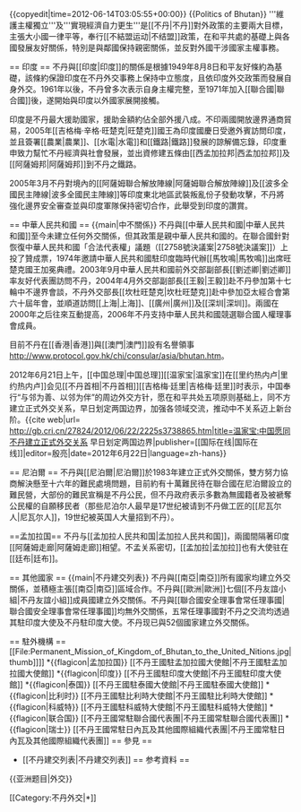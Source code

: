 {{copyedit|time=2012-06-14T03:05:55+00:00}}
{{Politics of Bhutan}}
'''維護主權獨立'''及'''實現經濟自力更生'''是[[不丹|不丹]]對外政策的主要兩大目標，主張大小國一律平等，奉行[[不結盟运动|不结盟]]政策，在和平共處的基礎上與各國發展友好關係，特別是與鄰國保持親密關係，並反對外國干涉國家主權事務。

== 印度 ==
不丹與[[印度|印度]]的關係是根據1949年8月8日和平友好條約為基礎，該條約保證印度在不丹外交事務上保持中立態度，且依印度外交政策而發展自身外交。1961年以後，不丹曾多次表示自身主權完整，至1971年加入[[聯合國|聯合國]]後，遂開始與印度以外國家展開接觸。

印度是不丹最大援助國家，援助金額約佔全部外援八成。不印兩國開放邊界通商貿易，2005年[[吉格梅·辛格·旺楚克|旺楚克]]國王為印度國慶日受邀外賓訪問印度，並且簽署[[農業|農業]]、[[水電|水電]]和[[鐵路|鐵路]]發展的諒解備忘錄，印度重申致力幫忙不丹經濟與社會發展，並出資修建五條由[[西孟加拉邦|西孟加拉邦]]及[[阿薩姆邦|阿薩姆邦]]到不丹之鐵路。

2005年3月不丹對境內的[[阿薩姆聯合解放陣線|阿薩姆聯合解放陣線]]及[[波多全國民主陣線|波多全國民主陣線]]等印度東北地區武裝叛亂份子發動攻擊，不丹將強化邊界安全審查並與印度軍隊保持密切合作，此舉受到印度的讚賞。

== 中華人民共和國 ==
{{main|中不關係}}
不丹與[[中華人民共和國|中華人民共和國]]至今未建立任何外交關係，但其政策是親中華人民共和國的。在聯合國針對恢復中華人民共和國「合法代表權」議題（[[2758號決議案|2758號決議案]]）上投了贊成票，1974年邀請中華人民共和國駐印度臨時代辦[[馬牧鳴|馬牧鳴]]出席旺楚克國王加冕典禮。2003年9月中華人民共和國前外交部副部長[[劉述卿|劉述卿]]率友好代表團訪問不丹，2004年4月外交部副部長[[王毅|王毅]]赴不丹參加第十七輪中不邊界會談，不丹外交部長[[坎杜旺楚克|坎杜旺楚克]]赴中參加亞太經合會第六十屆年會，並順道訪問[[上海|上海]]、[[廣州|廣州]]及[[深圳|深圳]]。兩國在2000年之后往來互動提高，2006年不丹支持中華人民共和國競選聯合國人權理事會成員。

目前不丹在[[香港|香港]]與[[澳門|澳門]]設有名譽領事<ref>http://www.protocol.gov.hk/chi/consular/asia/bhutan.htm</ref>。

2012年6月21日上午，[[中国总理|中国总理]][[温家宝|温家宝]]在[[里约热内卢|里约热内卢]]会见[[不丹首相|不丹首相]][[吉格梅·廷里|吉格梅·廷里]]时表示，中国奉行“与邻为善、以邻为伴”的周边外交方针，愿在和平共处五项原则基础上，同不方建立正式外交关系，早日划定两国边界，加强各领域交流，推动中不关系迈上新台阶。<ref>{{cite web|url= http://gb.cri.cn/27824/2012/06/22/2225s3738865.htm|title=温家宝:中国愿同不丹建立正式外交关系 早日划定两国边界|publisher=[[国际在线|国际在线]]|editor=殷亮|date=2012年6月22日|language=zh-hans}}</ref>

== 尼泊爾 ==
不丹與[[尼泊爾|尼泊爾]]於1983年建立正式外交關係，雙方努力協商解決懸至十六年的難民處境問題，目前約有十萬難民待在聯合國在尼泊爾設立的難民營，大部份的難民宣稱是不丹公民，但不丹政府表示多數為無國籍者及被褫奪公民權的自願移民者（那些尼泊尔人最早是17世纪被请到不丹做工匠的[[尼瓦尔人|尼瓦尔人]]，19世纪被英国人大量招到不丹）。

==孟加拉国==
不丹与[[孟加拉人民共和国|孟加拉人民共和国]]，兩國間隔著印度[[阿薩姆走廊|阿薩姆走廊]]相望。不孟关系密切，[[孟加拉|孟加拉]]也有大使驻在[[廷布|廷布]]。

== 其他國家 ==
{{main|不丹建交列表}}
不丹與[[南亞|南亞]]所有國家均建立外交關係，並積極主張[[南亞|南亞]]區域合作。不丹與[[歐洲|歐洲]]七個[[不丹友誼小組|不丹友誼小組]]成員國建立外交關係。不丹與[[聯合國安全理事會常任理事國|聯合國安全理事會常任理事國]]均無外交關係，五常任理事國對不丹之交流均透過其駐印度大使及不丹駐印度大使。不丹现已與52個國家建立外交關係。

== 駐外機構 ==
[[File:Permanent_Mission_of_Kingdom_of_Bhutan_to_the_United_Nitions.jpg|thumb]]]]
*{{flagicon|孟加拉国}} [[不丹王國駐孟加拉國大使館|不丹王國駐孟加拉國大使館]]
*{{flagicon|印度}} [[不丹王國駐印度大使館|不丹王國駐印度大使館]]
*{{flagicon|泰国}} [[不丹王國駐泰國大使館|不丹王國駐泰國大使館]]
*{{flagicon|比利时}} [[不丹王國駐比利時大使館|不丹王國駐比利時大使館]]
*{{flagicon|科威特}} [[不丹王國駐科威特大使館|不丹王國駐科威特大使館]]
*{{flagicon|联合国}} [[不丹王國常駐聯合國代表團|不丹王國常駐聯合國代表團]]
*{{flagicon|瑞士}} [[不丹王國常駐日內瓦及其他國際組織代表團|不丹王國常駐日內瓦及其他國際組織代表團]]
== 參見 ==
* [[不丹建交列表|不丹建交列表]]
== 参考資料 ==
<div class="references-small">
<references />
</div>

{{亚洲题目|外交}}

[[Category:不丹外交|*]]